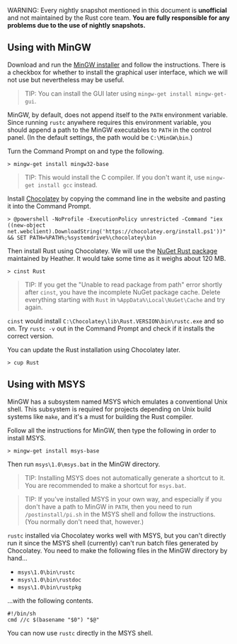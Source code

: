 WARNING: Every nightly snapshot mentioned in this document is **unofficial** and not maintained by the Rust core team.
**You are fully responsible for any problems due to the use of nightly snapshots.**

## Using with MinGW

Download and run the [MinGW installer](http://sourceforge.net/projects/mingw/files/latest/download?source=files) and follow the instructions.
There is a checkbox for whether to install the graphical user interface,
which we will not use but nevertheless may be useful.

> TIP: You can install the GUI later using `mingw-get install mingw-get-gui`.

MinGW, by default, does not append itself to the `PATH` environment variable.
Since running `rustc` anywhere requires this environment variable,
you should append a path to the MinGW executables to `PATH` in the control panel.
(In the default settings, the path would be `C:\MinGW\bin`.)

Turn the Command Prompt on and type the following.

    > mingw-get install mingw32-base

> TIP: This would install the C compiler. If you don't want it, use `mingw-get install gcc` instead.

Install [Chocolatey](http://chocolatey.org/)
by copying the command line in the website and pasting it into the Command Prompt.

    > @powershell -NoProfile -ExecutionPolicy unrestricted -Command "iex ((new-object net.webclient).DownloadString('https://chocolatey.org/install.ps1'))" && SET PATH=%PATH%;%systemdrive%\chocolatey\bin

Then install Rust using Chocolatey.
We will use the [NuGet Rust package](https://www.nuget.org/packages/Rust/) maintained by Heather.
It would take some time as it weighs about 120 MB.

    > cinst Rust

> TIP: If you get the "Unable to read package from path" error shortly after `cinst`,
> you have the incomplete NuGet package cache.
> Delete everything starting with `Rust` in `%AppData%\Local\NuGet\Cache` and try again.

`cinst` would install `C:\Chocolatey\lib\Rust.VERSION\bin\rustc.exe` and so on.
Try `rustc -v` out in the Command Prompt and check if it installs the correct version.

You can update the Rust installation using Chocolatey later.

    > cup Rust

## Using with MSYS

MinGW has a subsystem named MSYS which emulates a conventional Unix shell.
This subsystem is required for projects depending on Unix build systems like `make`,
and it's a must for building the Rust compiler.

Follow all the instructions for MinGW, then type the following in order to install MSYS.

    > mingw-get install msys-base

Then run `msys\1.0\msys.bat` in the MinGW directory.

> TIP: Installing MSYS does not automatically generate a shortcut to it. You are recommended to make a shortcut for `msys.bat`.

> TIP: If you've installed MSYS in your own way, and especially if you don't have a path to MinGW in `PATH`,
> then you need to run `/postinstall/pi.sh` in the MSYS shell and follow the instructions. (You normally don't need that, however.)

`rustc` installed via Chocolatey works well with MSYS,
but you can't directly run it since the MSYS shell (currently) can't run batch files generated by Chocolatey.
You need to make the following files in the MinGW directory by hand...

* `msys\1.0\bin\rustc`
* `msys\1.0\bin\rustdoc`
* `msys\1.0\bin\rustpkg`

...with the following contents.

    #!/bin/sh
    cmd //c $(basename "$0") "$@" 

You can now use `rustc` directly in the MSYS shell.
